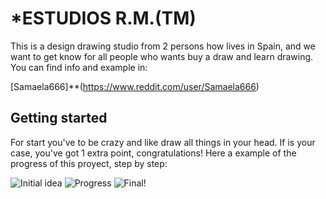 <p style="text-align:center">

# *ESTUDIOS R.M.(TM)

This is a design drawing studio from 2 persons how lives in Spain, and we want to get know for all people who wants buy a draw and learn drawing. You can find info and example in:

[Samaela666]**(https://www.reddit.com/user/Samaela666)

## Getting started

For start you've to be crazy and like draw all things in your head. If is your case, you've got 1 extra point, congratulations! Here a example of the progress of this proyect, step by step:

![Initial idea](/home/juancarlos/Imágenes/inicio.jpeg)
![Progress](/home/juancarlos/Imágenes/progreso.jpeg)
![Final!](/home/juancarlos/Imágenes/final.jpeg)

</p>

